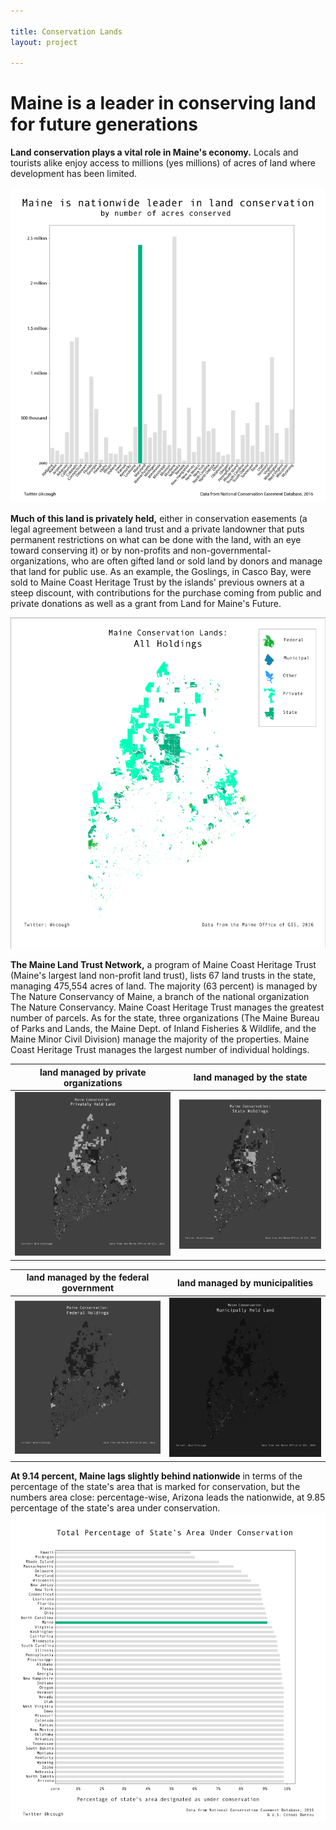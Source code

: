 ```yaml
---

title: Conservation Lands
layout: project

---
```


# Maine is a leader in conserving land for future generations

**Land conservation plays a vital role in Maine's economy.** Locals and tourists alike enjoy access to millions (yes millions) of acres of land where development has been limited. 

![](bar_conservation.png)

**Much of this land is privately held,** either in conservation easements (a legal agreement between a land trust and a private landowner that puts permanent restrictions on what can be done with the land, with an eye toward conserving it) or by non-profits and non-governmental-organizations, who are often gifted land or sold land by donors and manage that land for public use. As an example, the Goslings, in Casco Bay, were sold to Maine Coast Heritage Trust by the islands' previous owners at a steep discount, with contributions for the purchase coming from public and private donations as well as a grant from Land for Maine's Future. 

![](all_lands_simplified_template_copy.png)

**The Maine Land Trust Network,** a program of Maine Coast Heritage Trust (Maine's largest land non-profit land trust), lists 67 land trusts in the state, managing 475,554 acres of land. The majority (63 percent) is managed by The Nature Conservancy of Maine, a branch of the national organization The Nature Conservancy. Maine Coast Heritage Trust manages the greatest number of parcels.
As for the state, three organizations (The Maine Bureau of Parks and Lands, the Maine Dept. of Inland Fisheries & Wildlife, and the Maine Minor Civil Division) manage the majority of the properties. Maine Coast Heritage Trust manages the largest number of individual holdings.

land managed by private organizations|land managed by the state
:-------------------------:|:-------------------------:
![](private_highlighted_dark.png)|![](state_highlighted_dark.png)

land managed by the federal government|land managed by municipalities
:-------------------------:|:-------------------------:
![](federal_highlighted_dark.png)|![](municipal_highlighted_dark.png)|


**At 9.14 percent, Maine lags slightly behind nationwide** in terms of the percentage of the state's area that is marked for conservation, but the numbers area close: percentage-wise, Arizona leads the nationwide, at 9.85 percentage of the state's area under conservation. 
![](percentage_total_area_blue.png)
